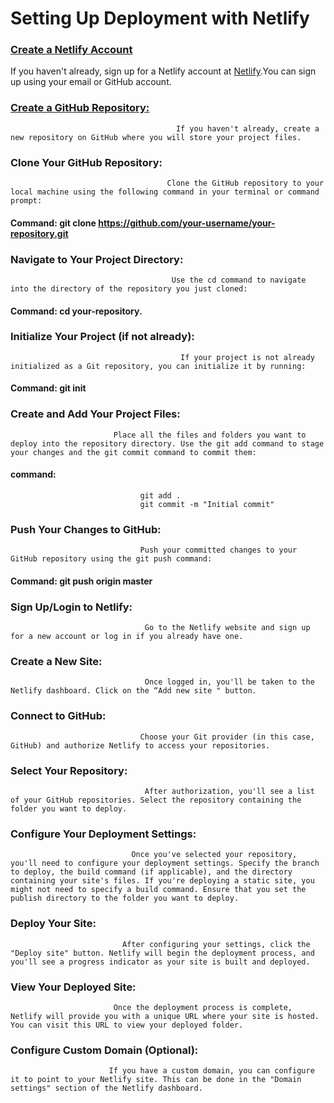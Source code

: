  # Setting Up Deployment with Netlify
### [Create a Netlify Account](https://www.netlify.com/)

 If you haven't already, sign up for a Netlify account at [Netlify](https://www.netlify.com/).You can sign up using your email or GitHub account.


### [Create a GitHub Repository:](https://docs.github.com/en/repositories/creating-and-managing-repositories/creating-a-new-repository)
                                         If you haven't already, create a new repository on GitHub where you will store your project files. 

### Clone Your GitHub Repository: 
                                       Clone the GitHub repository to your local machine using the following command in your terminal or command prompt:
      
   #### Command:  git clone https://github.com/your-username/your-repository.git 

 ### Navigate to Your Project Directory: 
                                        Use the cd command to navigate into the directory of the repository you just cloned: 
 #### Command:  cd your-repository.

 ### Initialize Your Project (if not already): 
                                          If your project is not already initialized as a Git repository, you can initialize it by running: 
  ####  Command:  git init 

### Create and Add Your Project Files: 
                           Place all the files and folders you want to deploy into the repository directory. Use the git add command to stage your changes and the git commit command to commit them:
 ####     command:
                                 git add . 
                                 git commit -m "Initial commit" 


### Push Your Changes to GitHub: 
                                 Push your committed changes to your GitHub repository using the git push command: 
  ####   Command:  git push origin master 

### Sign Up/Login to Netlify:
                                  Go to the Netlify website and sign up for a new account or log in if you already have one.
### Create a New Site: 
                                  Once logged in, you'll be taken to the Netlify dashboard. Click on the “Add new site " button.
 
### Connect to GitHub:
                                 Choose your Git provider (in this case, GitHub) and authorize Netlify to access your repositories.

 ### Select Your Repository:
                                  After authorization, you'll see a list of your GitHub repositories. Select the repository containing the folder you want to deploy.

 ### Configure Your Deployment Settings:
                               Once you've selected your repository, you'll need to configure your deployment settings. Specify the branch to deploy, the build command (if applicable), and the directory containing your site's files. If you're deploying a static site, you might not need to specify a build command. Ensure that you set the publish directory to the folder you want to deploy.

### Deploy Your Site:
                             After configuring your settings, click the "Deploy site" button. Netlify will begin the deployment process, and you'll see a progress indicator as your site is built and deployed.

### View Your Deployed Site:
                           Once the deployment process is complete, Netlify will provide you with a unique URL where your site is hosted. You can visit this URL to view your deployed folder. 

### Configure Custom Domain (Optional): 
                          If you have a custom domain, you can configure it to point to your Netlify site. This can be done in the "Domain settings" section of the Netlify dashboard.


